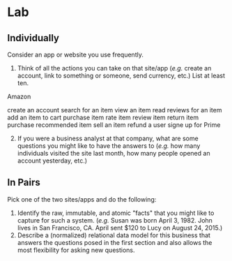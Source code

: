 Lab
===
Individually
------------
Consider an app or website you use frequently. 
1. Think of all the actions you can take on that site/app (*e.g.* create an account, link to something or someone, send currency, etc.) List at least ten. 

Amazon

create an account
search for an item
view an item
read reviews for an item
add an item to cart
purchase item
rate item
review item
return item
purchase recommended item
sell an item
refund a user 
signe up for Prime 





2. If you were a business analyst at that company, what are some questions you might like to have the answers to (*e.g.* how many individuals visited the site last month, how many people opened an account yesterday, etc.)










In Pairs
------------
Pick one of the two sites/apps and do the following:
1. Identify the raw, immutable, and atomic "facts" that you might like to capture for such a system. (*e.g.* Susan was born April 3, 1982. John lives in San Francisco, CA. April sent \$120 to Lucy on August 24, 2015.)
2. Describe a (normalized) relational data model for this business that answers the questions posed in the first section and also allows the most flexibility for asking new questions. 

